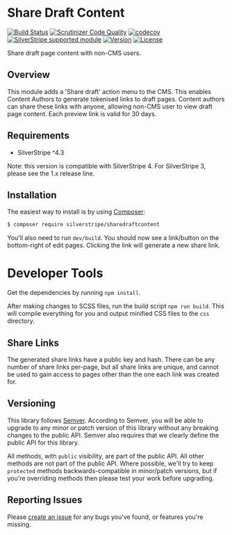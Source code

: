 # Share Draft Content

[![Build Status](https://travis-ci.org/silverstripe/silverstripe-sharedraftcontent.svg?branch=master)](https://travis-ci.org/silverstripe/silverstripe-sharedraftcontent)
[![Scrutinizer Code Quality](https://scrutinizer-ci.com/g/silverstripe/silverstripe-sharedraftcontent/badges/quality-score.png?b=master)](https://scrutinizer-ci.com/g/silverstripe/silverstripe-sharedraftcontent/?branch=master)
[![codecov](https://codecov.io/gh/silverstripe/silverstripe-sharedraftcontent/branch/master/graph/badge.svg)](https://codecov.io/gh/silverstripe/silverstripe-sharedraftcontent)
[![SilverStripe supported module](https://img.shields.io/badge/silverstripe-supported-0071C4.svg)](https://www.silverstripe.org/software/addons/silverstripe-commercially-supported-module-list/)
[![Version](http://img.shields.io/packagist/v/silverstripe/sharedraftcontent.svg?style=flat)](https://packagist.org/packages/silverstripe/silverstripe-sharedraftcontent)
[![License](http://img.shields.io/packagist/l/silverstripe/sharedraftcontent.svg?style=flat)](LICENSE.md)

Share draft page content with non-CMS users.

## Overview

This module adds a 'Share draft' action menu to the CMS. This enables Content Authors to generate tokenised links to draft pages. Content authors can share these links with anyone, allowing non-CMS user to view draft page content. Each preview link is valid for 30 days.

## Requirements

- SilverStripe ^4.3

Note: this version is compatible with SilverStripe 4. For SilverStripe 3, please see the 1.x release line.

## Installation

The easiest way to install is by using [Composer](https://getcomposer.org):

```sh
$ composer require silverstripe/sharedraftcontent
```

You'll also need to run `dev/build`. You should now see a link/button on the bottom-right of edit pages. Clicking the link will generate a new share link.

# Developer Tools

Get the dependencies by running `npm install`.

After making changes to SCSS files, run the build script `npm run build`. This will compile everything for you and output minified CSS files to the `css` directory.

## Share Links

The generated share links have a public key and hash. There can be any number of share links per-page, but all share links are unique, and cannot be used to gain access to pages other than the one each link was created for.

## Versioning

This library follows [Semver](http://semver.org). According to Semver, you will be able to upgrade to any minor or patch version of this library without any breaking changes to the public API. Semver also requires that we clearly define the public API for this library.

All methods, with `public` visibility, are part of the public API. All other methods are not part of the public API. Where possible, we'll try to keep `protected` methods backwards-compatible in minor/patch versions, but if you're overriding methods then please test your work before upgrading.

## Reporting Issues

Please [create an issue](http://github.com/silverstripe/silverstripe-sharedraftcontent/issues) for any bugs you've found, or features you're missing.

